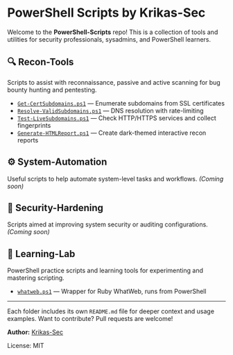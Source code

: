 # PowerShell Scripts by Krikas-Sec

Welcome to the **PowerShell-Scripts** repo! This is a collection of tools and utilities for security professionals, sysadmins, and PowerShell learners.

## 🔍 Recon-Tools
Scripts to assist with reconnaissance, passive and active scanning for bug bounty hunting and pentesting.

- [`Get-CertSubdomains.ps1`](Recon-Tools/Get-CertSubdomains.ps1) — Enumerate subdomains from SSL certificates
- [`Resolve-ValidSubdomains.ps1`](Recon-Tools/Resolve-ValidSubdomains.ps1) — DNS resolution with rate-limiting
- [`Test-LiveSubdomains.ps1`](Recon-Tools/Test-LiveSubdomains.ps1) — Check HTTP/HTTPS services and collect fingerprints
- [`Generate-HTMLReport.ps1`](Recon-Tools/Generate-HTMLReport.ps1) — Create dark-themed interactive recon reports

## ⚙️ System-Automation
Useful scripts to help automate system-level tasks and workflows. *(Coming soon)*

## 🔵 Security-Hardening
Scripts aimed at improving system security or auditing configurations. *(Coming soon)*

## 🧪 Learning-Lab
PowerShell practice scripts and learning tools for experimenting and mastering scripting.

- [`whatweb.ps1`](Learning-Lab/whatweb.ps1) — Wrapper for Ruby WhatWeb, runs from PowerShell

---

Each folder includes its own `README.md` file for deeper context and usage examples. Want to contribute? Pull requests are welcome!

**Author:** [Krikas-Sec](https://github.com/Krikas-Sec)

License: MIT
